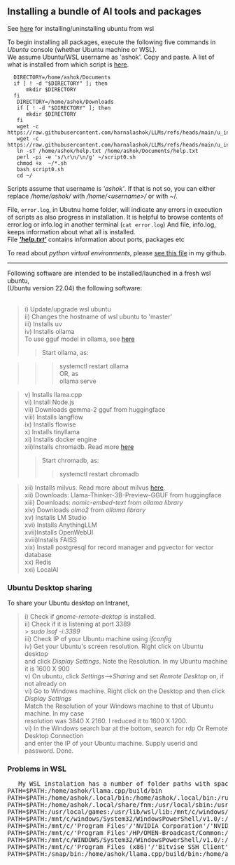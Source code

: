 ## Installing a bundle of AI tools and packages

See [here](https://github.com/harnalashok/LLMs/blob/main/wsl%20install%20and%20uninstall%20and%20misc.txt) for installing/uninstalling ubuntu from wsl      

To begin installing all packages, execute the following five commands in *Ubuntu* console (whether Ubuntu machine or WSL).<br>
We assume Ubuntu/WSL username as 'ashok'. Copy and paste. A list of what is installed from which script is [here](https://github.com/harnalashok/LLMs/blob/main/u_install/whatiswhere.sh).


```
  DIRECTORY=/home/ashok/Documents
  if [ ! -d "$DIRECTORY" ]; then
      mkdir $DIRECTORY
  fi
   DIRECTORY=/home/ashok/Downloads
   if [ ! -d "$DIRECTORY" ]; then
      mkdir $DIRECTORY
   fi
   wget -c https://raw.githubusercontent.com/harnalashok/LLMs/refs/heads/main/u_install/script0.sh
   wget -c https://raw.githubusercontent.com/harnalashok/LLMs/refs/heads/main/u_install/help.txt
   ln -sT /home/ashok/help.txt /home/ashok/Documents/help.txt
   perl -pi -e 's/\r\n/\n/g' ~/script0.sh   
   chmod +x  ~/*.sh   
   bash script0.sh
   cd ~/   
```
Scripts assume that username is *'ashok'*. If that is not so, you can either replace */home/ashok/* with */home/\<username\>/* or with ~/.


File, `error.log`, in Ubutnu home folder, will indicate any errors in execution of scripts as also progress in installation. It is helpful to browse contents of error.log or info.log in another terminal (`cat error.log`)
And file, info.log, keeps information about what all is installed.      
File <b><i>['help.txt'](https://github.com/harnalashok/LLMs/blob/main/u_install/help.txt)</i></b> contains information about ports, packages etc      

To read about *python virtual environments*, please [see this file](https://github.com/harnalashok/LLMs/blob/main/python%20venv) in my github.
   
------------     
Following software are intended to be installed/launched in a fresh wsl ubuntu,<br>
(Ubuntu version 22.04) the following software:<br><br>

>i)  Update/upgrade wsl ubuntu<br>
ii)  Changes the hostname of wsl ubuntu to 'master'<br>
iii) Installs uv<br>
iv)  Installs ollama<br>
To use gguf model in ollama, see [here](https://github.com/harnalashok/LLMs/blob/main/anythingLLM%20or%20ollama%20use%20any%20gguf%20model.md)
>> Start ollama, as:<br>
      
>>>  systemctl restart ollama<br>
>> OR, as   
>>>  ollama serve<br>

>v)   Installs llama.cpp<br>
vi)  Install Node.js<br>
vii)   Downloads  gemma-2 gguf from huggingface<br>
viii) Installs langflow<br>
ix) Installs flowise<br>
x) Installs tinyllama<br>
xi) Installs docker engine<br>
xii)Installs chromadb. Read more [here](https://github.com/harnalashok/LLMs/blob/main/quick%20chromadb%20install%20on%20wsl2.txt)
>> Start chromadb, as:<br>
>>>  systemctl restart chromadb<br>

>xii) Installs milvus. Read more about milvus [here](https://milvus.io/docs/install_standalone-docker.md).   
xii) Downloads: Llama-Thinker-3B-Preview-GGUF from huggingface<br>
xiii) Downloads: *nomic-embed-text* from *ollama library*<br>
xiv) Downloads *olmo2* from *ollama library*<br>
 xv) Installs LM Studio    
xvi) Installs AnythingLLM     
xvii)Installs OpenWebUI    
xviii)Installs FAISS        
xix) Install postgresql for record manager and pgvector for vector database      
xx) Redis     
xxi) LocalAI      



### Ubuntu Desktop sharing
To share your Ubuntu desktop on Intranet,      
> i)  Check if *gnome-remote-dektop* is installed.      
ii) Check if it is listening at port 3389      
      > *sudo lsof -i:3389*      
iii) Check IP of your Ubuntu machine using *ifconfig*              
 iv) Get your Ubuntu's screen resolution. Right click on Ubuntu desktop       
     and click *Display Settings*. Note the Resolution. In my Ubuntu machine it is 1600 X 900       
> v) On ubuntu, click *Settings-->Sharing* and set *Remote Desktop* on, if not already on      
 vi) Go to Windows machine. Right click on the Desktop and then click *Display Settings*     
      Match the Resolution of your Windows machine to that of Ubuntu machine. In my case      
      resolution was 3840 X 2160. I reduced it to 1600 X 1200.       
 vi) In the Windows search bar at the bottom, search for rdp Or Remote Desktop Connection            
     and enter the IP of your Ubuntu machine. Supply userid and password. Done.              

### Problems in WSL
<pre>
   My WSL instalation has a number of folder paths with spaces. Putting 
PATH=$PATH:/home/ashok/llama.cpp/build/bin
PATH=$PATH:/home/ashok/.local/bin:/home/ashok/.local/bin:/run/user/1000/fnm_multishells/653_1737863874230/bin
PATH=$PATH:/home/ashok/.local/share/fnm:/usr/local/sbin:/usr/local/bin:/usr/sbin:/usr/bin:/sbin:/bin:/usr/games
PATH=$PATH:/usr/local/games:/usr/lib/wsl/lib:/mnt/c/windows/system32:/mnt/c/windows:/mnt/c/windows/System32/Wbem
PATH=$PATH:/mnt/c/windows/System32/WindowsPowerShell/v1.0/:/mnt/c/windows/System32/OpenSSH/:/mnt/c/'Program Files (x86)'/'NVIDIA Corporation'/PhysX/Common
PATH=$PATH:/mnt/c/'Program Files'/'NVIDIA Corporation'/'NVIDIA NvDLISR':/mnt/c/Users/Administrator/AppData/Local/Microsoft/WindowsApps
PATH=$PATH:/mnt/c/'Program Files'/HP/OMEN-Broadcast/Common:/mnt/c/WINDOWS/system32:/mnt/c/WINDOWS:/mnt/c/WINDOWS/System32/Wbem
PATH=$PATH:/mnt/c/WINDOWS/System32/WindowsPowerShell/v1.0/:/mnt/c/WINDOWS/System32/OpenSSH/:/mnt/c/'Program Files'/HP/'HP One Agent'
PATH=$PATH:/mnt/c/'Program Files (x86)'/'Bitvise SSH Client':/mnt/c/Users/ashok/AppData/Local/Microsoft/WindowsApps:/mnt/c/Users/ashok/.lmstudio/bin
PATH=$PATH:/snap/bin:/home/ashok/llama.cpp/build/bin:/home/ashok/milvus/

   
</pre>



